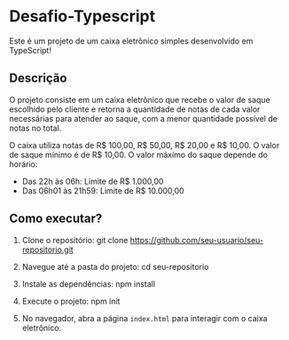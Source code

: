 ﻿# Desafio-Typescript

Este é um projeto de um caixa eletrônico simples desenvolvido em TypeScript!

## Descrição

O projeto consiste em um caixa eletrônico que recebe o valor de saque escolhido pelo cliente e retorna a quantidade de notas de cada valor necessárias para atender ao saque, com a menor quantidade possível de notas no total.

O caixa utiliza notas de R$ 100,00, R$ 50,00, R$ 20,00 e R$ 10,00. O valor de saque mínimo é de R$ 10,00. O valor máximo do saque depende do horário:
- Das 22h às 06h: Limite de R$ 1.000,00
- Das 06h01 às 21h59: Limite de R$ 10.000,00


## Como executar?

1. Clone o repositório:
git clone https://github.com/seu-usuario/seu-repositorio.git

2. Navegue até a pasta do projeto:
cd seu-repositorio


3. Instale as dependências:
npm install


4. Execute o projeto:
npm init


5. No navegador, abra a página `index.html` para interagir com o caixa eletrônico.

